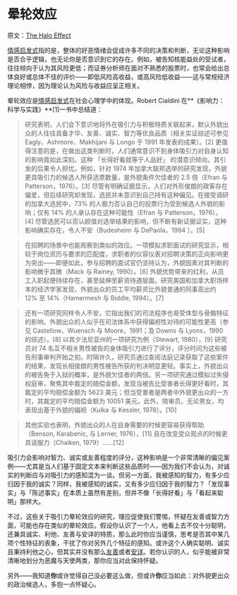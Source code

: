 # 晕轮效应

原文：[The Halo Effect](https://www.readthesequences.com/The-Halo-Effect)

[情感启发式](https://www.readthesequences.com/The-Affect-Heuristic)指的是，整体的好恶情绪会促成许多不同的决策和判断，无论这种影响是否合乎逻辑，也无论你是否意识到它的存在。例如，被告知核能益处的受试者，往往倾向于认为其风险更低；而证券分析师在面对不熟悉的股票时，也常会给出总体良好或总体不佳的评价——即低风险高收益，或高风险低收益——这与常规经济理论相悖，因为理论认为风险与收益应呈正相关。

晕轮效应是[情感启发式](https://www.readthesequences.com/The-Affect-Heuristic)在社会心理学中的体现。Robert Cialdini 在**《影响力：科学与实践》**[1]一书中总结道：

> 研究表明，人们会下意识地将外在吸引力与积极特质关联起来，默认外貌出众的人往往具备才华、友善、诚实、智力等优良品质（相关实证综述可参见 Eagly、Ashmore、Makhijani 与 Longo 于 1991 年发表的成果）。[2] 更值得注意的是，在做出这类判断时，人们通常意识不到身体吸引力对自身认知的影响竟如此深刻。这种 「长得好看就等于人品好」 的潜意识倾向，其引发的后果令人担忧。例如，针对 1974 年加拿大联邦选举的研究发现，外貌更具吸引力的候选人所获选票数量，是外貌条件欠佳者的 2.5 倍（Efran 与 Patterson，1976）。[3] 尽管有明确证据显示，人们对外形俊朗的政客存在偏爱，但后续研究却发现，选民并未意识到自己持有这种偏见。在接受调研的加拿大选民中，73% 的人极力否认自己的投票行为受到候选人外貌的影响；仅有 14% 的人承认存在这种可能性（Efran 与 Patterson，1976）。[4] 尽管选民可以否认颜值对选举结果的影响，但不断有新证据证实，这种影响确实存在，令人不安（Budesheim 与 DePaola，1994 ）。[5]

>

> 在招聘的场景中也能观察到类似的效应。一项模拟求职面试的研究显示，相较于岗位资历与要求的匹配度，求职者的仪容仪表对招聘决策的正向影响更为突出——即便如此，参与招聘的面试官仍坚持认为，外貌因素对其判断的影响微乎其微（Mack 与 Rainey, 1990）。[6] 外貌优势带来的红利，从员工入职起便持续存在，甚至延伸至薪资待遇层面。研究美国和加拿大职场样本的经济学家发现，外貌出众的员工平均薪资比外貌普通的同事高出约 12% 至 14%（Hamermesh 与 Biddle, 1994）。[7]

>

> 还有一项研究同样令人不安，它指出我们的司法程序也易受体型与骨骼特征的影响。外貌出众的人似乎在司法体系中获得偏袒性对待的可能性更高（参见 Castellow、Wuensch 与 Moore，1991；及 Downs 与 Lyons，1990 的综述）。[8] 以宾夕法尼亚州的一项研究为例（Stewart, 1980），[9] 研究员对 74 名互不相关男性被告的身体吸引力进行了评分，评分时间为这些被告刑事审判开始之初。时隔许久，研究员通过查阅法庭记录获取了这些案件的结果，发现长相俊朗的男性被告所获的判决明显更轻。事实上，外貌出众的被告免于入狱的概率，是外貌欠佳者的两倍。另一项研究通过模拟过失侵权庭审，聚焦其中裁定的赔偿金额，发现当被告比受害者长得更好看时，其裁定的平均赔偿金额为 5623 美元；但当受害者是两者中外貌更出众的一方时，其裁定的平均赔偿金额为 10051 美元。此外，陪审员，无论男女，均表现出基于外貌的偏袒（Kulka 与 Kessler, 1978）。[10]

>

> 其他实验也表明，外貌出众的人在自身需要的时候更容易获得帮助（Benson, Karabenic, 与 Lerner, 1976），[11] 且在改变受众观点的时候更具说服力（Chaiken, 1979）……[12]

吸引力会影响对智力、诚实或友善程度的评分，这种影响是一个非常清晰的偏见案例——尤其是当人们基于固定文本来判断这些品质时——因为我们不会认为，对诚实的判断应与对吸引力的感知混为一谈。但另一方面，我被感知的智力，有多少应归因于我的诚实？同样，我被感知的诚实，又有多少应归因于我的智力？「发现事实」与「陈述事实」在本质上虽然有差别，但并不像「长得好看」与「看起来聪明」那样大。

不过，这些关于吸引力晕轮效应的研究，理应促使我们警惕，怀疑在友善或智力方面，可能也存在类似的晕轮效应。假设你认识了一个人，他看上去不仅十分聪明，还兼具诚实、利他、友善与安详的特质，那么此时你应当谨慎，思考是否其中某几项个性特征的表象，干扰了你对另外几个特征的感知。或许这个人确实聪明、诚实且秉持利他之心，但其实并没有那么[友善](http://ozyandmillie.org/2003/03/24/ozy-and-millie-1134/)或者[安详](http://ozyandmillie.org/2006/11/16/ozy-and-millie-1770/)。若你认识的人，似乎能被非常清晰地划分为恶魔与天使两类，那你应当对此保持怀疑。

另外——我知道**你**或许觉得自己没必要这么做，但或许**你**应当如此：对外貌更出众的政治候选人，多抱一点怀疑心。